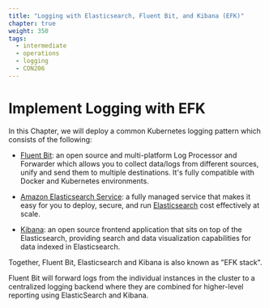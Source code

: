 ```yaml
---
title: "Logging with Elasticsearch, Fluent Bit, and Kibana (EFK)"
chapter: true
weight: 350
tags:
  - intermediate
  - operations
  - logging
  - CON206
---
```


# Implement Logging with EFK

In this Chapter, we will deploy a common Kubernetes logging pattern which consists of the following:

* [Fluent Bit](https://fluentbit.io/): an open source and multi-platform Log Processor and Forwarder which allows you to collect data/logs from different sources, unify and send them to multiple destinations. It's fully compatible with Docker and Kubernetes environments.

* [Amazon Elasticsearch Service](https://aws.amazon.com/elasticsearch-service/): a fully managed service that makes it easy for you to deploy, secure, and run [Elasticsearch](https://www.elastic.co/what-is/elasticsearch) cost effectively at scale.

* [Kibana](https://www.elastic.co/what-is/kibana): an open source frontend application that sits on top of the Elasticsearch, providing search and data visualization capabilities for data indexed in Elasticsearch.

Together, Fluent Bit, Elasticsearch and Kibana is also known as "EFK stack".

Fluent Bit will forward logs from the individual instances in the cluster to a centralized logging backend where they are combined for higher-level reporting using ElasticSearch and Kibana.
